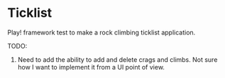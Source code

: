 Ticklist
========

Play! framework test to make a rock climbing ticklist application.

TODO:

1) Need to add the ability to add and delete crags and climbs. Not sure how I
want to implement it from a UI point of view.
